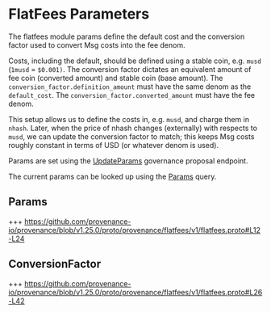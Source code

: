 # FlatFees Parameters

The flatfees module params define the default cost and the conversion factor used to convert Msg costs into the fee denom.

Costs, including the default, should be defined using a stable coin, e.g. `musd` (`1musd` = `$0.001)`.
The conversion factor dictates an equivalent amount of fee coin (converted amount) and stable coin (base amount).
The `conversion_factor.definition_amount` must have the same denom as the `default_cost`.
The `conversion_factor.converted_amount` must have the fee denom.

This setup allows us to define the costs in, e.g. `musd`, and charge them in `nhash`.
Later, when the price of nhash changes (externally) with respects to `musd`, we can update the conversion factor to match; this keeps Msg costs roughly constant in terms of USD (or whatever denom is used).

Params are set using the [UpdateParams](03_messages.md#updateparams) governance proposal endpoint.

The current params can be looked up using the [Params](05_queries.md#params) query.

## Params

+++ https://github.com/provenance-io/provenance/blob/v1.25.0/proto/provenance/flatfees/v1/flatfees.proto#L12-L24

## ConversionFactor

+++ https://github.com/provenance-io/provenance/blob/v1.25.0/proto/provenance/flatfees/v1/flatfees.proto#L26-L42
